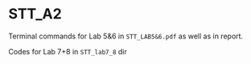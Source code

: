 # STT_A2

Terminal commands for Lab 5&6 in `STT_LAB5&6.pdf` as well as in report.

Codes for Lab 7+8 in `STT_lab7_8` dir
